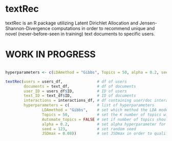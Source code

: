# textRec
textRec is an R package utilizing Latent Dirichlet Allocation and Jensen-Shannon-Divergence computations in order to recommend unique and novel (never-before-seen in training) text documents to specific users. 


# WORK IN PROGRESS

```R 

hyperparameters <- c(LDAmethod = "Gibbs", Topics = 50, alpha = 0.2, seed = 123, JSDmax = 0.08)

textRec(users = users_df,               # df of users
        documents = text_df,            # df of documents
        user_ID = users_df$ID,          # ID of users
        text_ID = text_df$ID,           # ID of documents
        interactions = interactions_df, # df containing user/doc interactions
        hyperparameters = c(            # list of hyperparameters
                LDAmethod = "Gibbs",    # set which method the LDA model should use
                Topics = 50,            # set the K number of topics with which to run the LDA model
                Automate_topics = FALSE # set if number of topics should be automated
                alpha = 0.2,            # set alpha hyperparameter for the LDA model
                seed = 123,             # set random seed 
                JSDmax = 0.08))         # set JSDmax in order to qualify as a recommendation. anything below is ignored.
        
```
